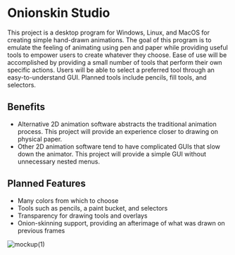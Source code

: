 # Onionskin Studio

This project is a desktop program for Windows, Linux, and MacOS for creating simple
hand-drawn animations. The goal of this program is to emulate the feeling of animating using pen and
paper while providing useful tools to empower users to create whatever they choose.
Ease of use will be accomplished by providing a small number of tools that perform their own
specific actions. Users will be able to select a preferred tool through an easy-to-understand GUI. Planned
tools include pencils, fill tools, and selectors.
## Benefits
- Alternative 2D animation software abstracts the traditional animation process. This project will
provide an experience closer to drawing on physical paper.
- Other 2D animation software tend to have complicated GUIs that slow down the animator. This
project will provide a simple GUI without unnecessary nested menus.
## Planned Features
- Many colors from which to choose
- Tools such as pencils, a paint bucket, and selectors
- Transparency for drawing tools and overlays
- Onion-skinning support, providing an afterimage of what was drawn on previous frames

![mockup(1)](https://user-images.githubusercontent.com/50560574/140585774-16a7c642-6706-4012-bcba-77eab78e9db7.png)
